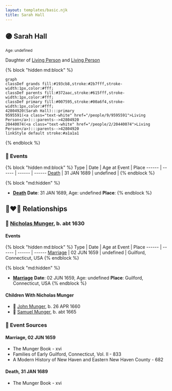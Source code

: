 ```yaml
---
layout: templates/basic.njk
title: Sarah Hall
---
```

## 🟣 Sarah Hall
<small>Age: undefined</small>

Daughter of [Living Person](/people/2/20440074) and [Living Person](/people/9/9595591)

{% block "hidden md:block" %}
```mermaid
graph
classDef grands fill:#193cb8,stroke:#2b7fff,stroke-width:1px,color:#fff;
classDef parents fill:#372aac,stroke:#615fff,stroke-width:1px,color:#fff;
classDef primary fill:#007595,stroke:#00a6f4,stroke-width:1px,color:#fff;
42804920(Sarah Hall):::primary
9595591(<a class="text-white" href="/people/9/9595591">Living Person</a>):::parents-->42804920
20440074(<a class="text-white" href="/people/2/20440074">Living Person</a>):::parents-->42804920
linkStyle default stroke:#a1a1a1
```
{% endblock %}

### 📆 Events

{% block "hidden md:block" %}
Type | Date | Age at Event | Place
------ | ------ | ------ | ------
[Death](#event-event-3) | 31 JAN 1689 | undefined |
{% endblock %}

{% block "md:hidden" %}
- **[Death](#event-event-3)**
**Date**: 31 JAN 1689, Age: undefined
**Place**:
{% endblock %}

## 👩‍❤️‍👨 Relationships

### 🔵 [Nicholas Munger](/people/4/40603656), b. abt 1630

#### Events

{% block "hidden md:block" %}
Type | Date | Age at Event | Place
------ | ------ | ------ | ------
[Marriage](#event-family-0-event-0) | 02 JUN 1659 | undefined | Guilford, Connecticut, USA
{% endblock %}

{% block "md:hidden" %}
- **[Marriage](#event-family-0-event-0)**
**Date**: 02 JUN 1659, Age: undefined
**Place**: Guilford, Connecticut, USA
{% endblock %}

#### Children With Nicholas Munger
* 🔵 [John Munger](/people/5/5748706), b. 26 APR 1660
* 🔵 [Samuel Munger](/people/5/57362828), b. abt 1665
### 📰 Event Sources

#### <a id="event-family-0-event-0"></a> Marriage, 02 JUN 1659
* The Munger Book  - xvi
* Families of Early Guilford, Connecticut, Vol. II  - 833
* A Modern History of New Haven and Eastern New Haven County  - 682
#### <a id="event-event-3"></a> Death, 31 JAN 1689
* The Munger Book  - xvi
